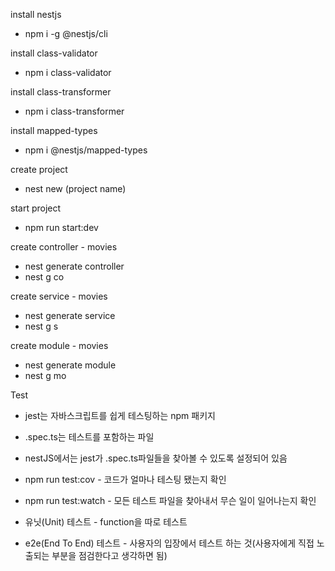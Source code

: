 install nestjs
- npm i -g @nestjs/cli

install class-validator
- npm i class-validator

install class-transformer
- npm i class-transformer

install mapped-types
- npm i @nestjs/mapped-types

create project
- nest new (project name)

start project
- npm run start:dev

create controller - movies
- nest generate controller 
- nest g co

create service - movies
- nest generate service
- nest g s

create module - movies
- nest generate module
- nest g mo

Test
- jest는 자바스크립트를 쉽게 테스팅하는 npm 패키지
- .spec.ts는 테스트를 포함하는 파일
- nestJS에서는 jest가 .spec.ts파일들을 찾아볼 수 있도록 설정되어 있음

- npm run test:cov - 코드가 얼마나 테스팅 됐는지 확인
- npm run test:watch - 모든 테스트 파일을 찾아내서 무슨 일이 일어나는지 확인

- 유닛(Unit) 테스트 - function을 따로 테스트
- e2e(End To End) 테스트 - 사용자의 입장에서 테스트 하는 것(사용자에게 직접 노출되는 부분을 점검한다고 생각하면 됨)